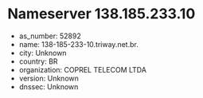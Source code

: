 # Nameserver 138.185.233.10

* as_number: 52892
* name: 138-185-233-10.triway.net.br.
* city: Unknown
* country: BR
* organization: COPREL TELECOM LTDA
* version: Unknown
* dnssec: Unknown
